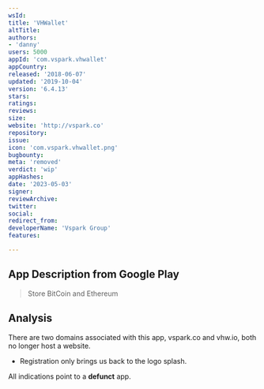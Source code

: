 ```yaml
---
wsId: 
title: 'VHWallet'
altTitle: 
authors:
- 'danny'
users: 5000
appId: 'com.vspark.vhwallet'
appCountry: 
released: '2018-06-07'
updated: '2019-10-04'
version: '6.4.13'
stars: 
ratings: 
reviews: 
size: 
website: 'http://vspark.co'
repository: 
issue: 
icon: 'com.vspark.vhwallet.png'
bugbounty: 
meta: 'removed'
verdict: 'wip'
appHashes: 
date: '2023-05-03'
signer: 
reviewArchive: 
twitter: 
social: 
redirect_from: 
developerName: 'Vspark Group'
features: 

---
```


## App Description from Google Play 

> Store BitCoin and Ethereum

## Analysis 

There are two domains associated with this app, vspark.co and vhw.io, both no longer host a website. 

- Registration only brings us back to the logo splash. 

All indications point to a **defunct** app. 